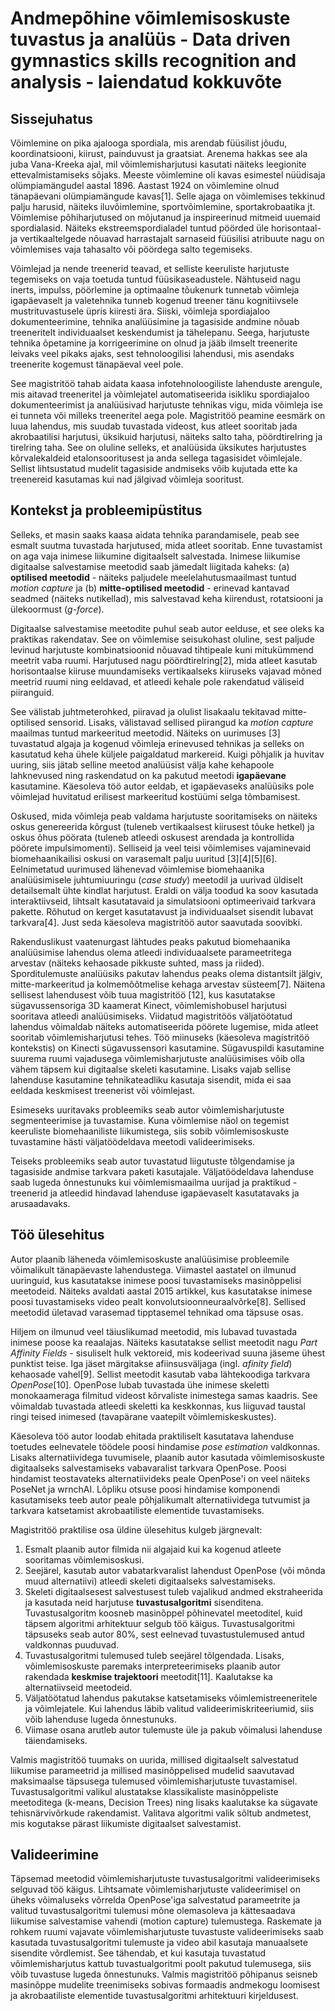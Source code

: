 # Andmepõhine võimlemisoskuste tuvastus ja analüüs - Data driven gymnastics skills recognition and analysis - laiendatud kokkuvõte

## Sissejuhatus

Võimlemine on pika ajalooga spordiala, mis arendab füüsilist jõudu, koordinatsiooni, kiirust, painduvust ja graatsiat. Arenema hakkas see ala juba Vana-Kreeka ajal, mil võimlemisharjutusi kasutati näiteks leegionite ettevalmistamiseks sõjaks. Meeste võimlemine oli kavas esimestel nüüdisaja olümpiamängudel aastal 1896. Aastast 1924 on võimlemine olnud tänapäevani olümpiamängude kavas[1]. Selle ajaga on võimlemises tekkinud palju harusid, näiteks iluvõimlemine, sportvõimlemine, sportakrobaatika jt. Võimlemise põhiharjutused on mõjutanud ja inspireerinud mitmeid uuemaid spordialasid. Näiteks ekstreemspordialadel tuntud pöörded üle horisontaal- ja vertikaaltelgede nõuavad harrastajalt sarnaseid füüsilisi atribuute nagu on võimlemises vaja tahasalto või pöördega salto tegemiseks. 

Võimlejad ja nende treenerid teavad, et selliste keeruliste harjutuste tegemiseks on vaja toetuda tuntud füüsikaseadustele. Nähtuseid nagu inerts, impulss, pöörlemine ja optimaalne tõukenurk tunnetab võimleja igapäevaselt ja valetehnika tunneb kogenud treener tänu kognitiivsele mustrituvastusele üpris kiiresti ära. Siiski, võimleja spordiajaloo dokumenteerimine, tehnika analüüsimine ja tagasiside andmine nõuab treeneritelt individuaalset keskendumist ja tähelepanu. Seega, harjutuste tehnika õpetamine ja korrigeerimine on olnud ja jääb ilmselt treenerite leivaks veel pikaks ajaks, sest tehnoloogilisi lahendusi, mis asendaks treenerite kogemust tänapäeval veel pole. 

See magistritöö tahab aidata kaasa infotehnoloogiliste lahenduste arengule, mis aitavad treeneritel ja võimlejatel automatiseerida isikliku spordiajaloo dokumenteerimist ja analüüsivad harjutuste tehnikas vigu, mida võimleja ise ei tunneta või milleks treeneritel aega pole. Magistritöö peamine eesmärk on luua lahendus, mis suudab tuvastada videost, kus atleet sooritab jada akrobaatilisi harjutusi, üksikuid harjutusi, näiteks salto taha, pöördtirelring ja tirelring taha. See on oluline selleks, et analüüsida üksikutes harjutustes kõrvalekaldeid etalonsooritusest ja anda sellega tagasisidet võimlejale. Sellist lihtsustatud mudelit tagasiside andmiseks võib kujutada ette ka treenereid kasutamas kui nad jälgivad võimleja sooritust. 

## Kontekst ja probleemipüstitus

Selleks, et masin saaks kaasa aidata tehnika parandamisele, peab see esmalt suutma tuvastada harjutused, mida atleet sooritab. Enne tuvastamist on aga vaja inimese liikumine digitaalselt salvestada. Inimese liikumise digitaalse salvestamise meetodid saab jämedalt liigitada kaheks: (a) **optilised meetodid** - näiteks paljudele meelelahutusmaailmast tuntud *motion capture* ja (b) **mitte-optilised meetodid** - erinevad kantavad seadmed (näiteks nutikellad), mis salvestavad keha kiirendust, rotatsiooni ja ülekoormust (*g-force*). 

Digitaalse salvestamise meetodite puhul seab autor eelduse, et see oleks ka praktikas rakendatav. See on võimlemise seisukohast oluline, sest paljude levinud harjutuste kombinatsioonid nõuavad tihtipeale kuni mitukümmend meetrit vaba ruumi. Harjutused nagu pöördtirelring[2], mida atleet kasutab horisontaalse kiiruse muundamiseks vertikaalseks kiiruseks vajavad mõned meetrid ruumi ning eeldavad, et atleedi kehale pole rakendatud väliseid piiranguid. 

See välistab juhtmeterohked, piiravad ja olulist lisakaalu tekitavad mitte-optilised sensorid. Lisaks, välistavad sellised piirangud ka *motion capture* maailmas tuntud markeeritud meetodid. Näiteks on uurimuses [3] tuvastatud algaja ja kogenud võimleja erinevused tehnikas ja selleks on kasutatud keha ühele küljele paigaldatud markereid. Kuigi põhjalik ja huvitav uuring, siis jätab selline meetod analüüsist välja kahe kehapoole lahknevused ning raskendatud on ka pakutud meetodi **igapäevane** kasutamine. Käesoleva töö autor eeldab, et igapäevaseks analüüsiks pole võimlejad huvitatud erilisest markeeritud kostüümi selga tõmbamisest.

Oskused, mida võimleja peab valdama harjutuste sooritamiseks on näiteks oskus genereerida kõrgust (tuleneb vertikaalsest kiirusest tõuke hetkel) ja oskus õhus pöörata (tuleneb atleedi oskusest arendada ja kontrollida pöörete impulsimomenti). Selliseid ja veel teisi võimlemises vajaminevaid biomehaanikailisi oskusi on varasemalt palju uuritud [3][4][5][6]. Eelnimetatud uurimused lähenevad võimlemise biomehaanika analüüsimisele juhtumiuuringu (*case study*) meetodil ja uurivad üldiselt detailsemalt ühte kindlat harjutust. Eraldi on välja toodud ka soov kasutada interaktiivseid, lihtsalt kasutatavaid ja simulatsiooni optimeerivaid tarkvara pakette. Rõhutud on kerget kasutatavust ja individuaalset sisendit lubavat tarkvara[4]. Just seda käesoleva magistritöö autor saavutada soovibki.

Rakenduslikust vaatenurgast lähtudes peaks pakutud biomehaanika analüüsimise lahendus olema atleedi individuaalsete parameetritega arvestav (näiteks kehaosade pikkuste suhted, mass ja riided). Sporditulemuste analüüsiks pakutav lahendus peaks olema distantsilt jälgiv, mitte-markeeritud ja kolmemõõtmelise kehaga arvestav süsteem[7]. Näitena sellisest lahendusest võib tuua magistritöö [12], kus kasutatakse sügavussensoriga 3D kaamerat Kinect, võimlemishobusel harjutusi sooritava atleedi analüüsimiseks. Viidatud magistritöös väljatöötatud lahendus võimaldab näiteks automatiseerida pöörete lugemise, mida atleet sooritab võimlemisharjutusi tehes. Töö miinuseks (käesoleva magistritöö kontekstis) on Kinecti sügavussensori kasutamine. Sügavuspildi kasutamine suurema ruumi vajadusega võimlemisharjutuste analüüsimises võib olla vähem täpsem kui digitaalse skeleti kasutamine. Lisaks vajab sellise lahenduse kasutamine tehnikateadliku kasutaja sisendit, mida ei saa eeldada keskmisest treenerist või võimlejast.

Esimeseks uuritavaks probleemiks seab autor võimlemisharjutuste segmenteerimise ja tuvastamise. Kuna võimlemise näol on tegemist keeruliste biomehaaniliste liikumistega, siis sobib võimlemisoskuste tuvastamine hästi väljatöödeldava meetodi valideerimiseks. 

Teiseks probleemiks seab autor tuvastatud liigutuste tõlgendamise ja tagasiside andmise tarkvara paketi kasutajale. Väljatöödeldava lahenduse saab lugeda õnnestunuks kui võimlemismaailma uurijad ja praktikud - treenerid ja atleedid hindavad lahenduse igapäevaselt kasutatavaks ja arusaadavaks.

## Töö ülesehitus

Autor plaanib läheneda võimlemisoskuste analüüsimise probleemile võimalikult tänapäevaste lahendustega. Viimastel aastatel on ilmunud uuringuid, kus kasutatakse inimese poosi tuvastamiseks masinõppelisi meetodeid. Näiteks avaldati aastal 2015 artikkel, kus kasutatakse inimese poosi tuvastamiseks video pealt konvolutsioonneuraalvõrke[8]. Sellised meetodid ületavad varasemad tipptasemel tehnikad oma täpsuse osas. 

Hiljem on ilmunud veel täiuslikumad meetodid, mis lubavad tuvastada inimese poose ka reaalajas. Näiteks kasutatakse sellist meetodit nagu *Part Affinity Fields* - sisuliselt hulk vektoreid, mis kodeerivad suuna jäseme ühest punktist teise. Iga jäset märgitakse afiinsusväljaga (ingl. *afinity field*) kehaosade vahel[9]. Sellist meetodit kasutab vaba lähtekoodiga tarkvara *OpenPose*[10]. OpenPose lubab tuvastada ühe inimese skeletti monokaameraga filmitud videost kõrvaliste inimestega samas kaadris. See võimaldab tuvastada atleedi skeletti ka keskkonnas, kus liiguvad taustal ringi teised inimesed (tavapärane vaatepilt võimlemiskeskustes).

Käesoleva töö autor loodab ehitada praktiliselt kasutatava lahenduse toetudes eelnevatele töödele poosi hindamise *pose estimation* valdkonnas. Lisaks alternatiividega tuvumisele, plaanib autor kasutada võimlemisoskuste digitaalseks salvestamiseks vabavaralist tarkvara OpenPose. Poosi hindamist teostavateks alternatiivideks peale OpenPose'i on veel näiteks PoseNet ja wrnchAI. Lõpliku otsuse poosi hindamise komponendi kasutamiseks teeb autor peale põhjalikumalt alternatiividega tutvumist ja tarkvara katsetamist akrobaatiliste elementide tuvastamiseks.

Magistritöö praktilise osa üldine ülesehitus kulgeb järgnevalt:

1) Esmalt plaanib autor filmida nii algajaid kui ka kogenud atleete sooritamas võimlemisoskusi. 
2) Seejärel, kasutab autor vabatarkvaralist lahendust OpenPose (või mõnda muud alternatiivi) atleedi skeleti digitaalseks salvestamiseks.
3) Skeleti digitaalsesest salvestusest tuleb vajalikud andmed ekstraheerida ja kasutada neid harjutuse **tuvastusalgoritmi** sisenditena. Tuvastusalgoritm koosneb masinõppel põhinevatel meetoditel, kuid täpsem algoritmi arhitektuur selgub töö käigus. Tuvastusalgoritmi täpsuseks seab autor 80%, sest eelnevad tuvastustulemused antud valdkonnas puuduvad.
4) Tuvastusalgoritmi tulemused tuleb seejärel tõlgendada. Lisaks, võimlemisoskuste paremaks interpreteerimiseks plaanib autor rakendada **keskmise trajektoori** meetodit[11]. Kaalutakse ka alternatiivseid meetodeid.
5) Väljatöötatud lahendus pakutakse katsetamiseks võimlemistreeneritele ja võimlejatele. Kui lahendus läbib valitud valideerimiskriteeriumid, siis võib lahenduse lugeda õnnestunuks.
6) Viimase osana arutleb autor tulemuste üle ja pakub võimalusi lahenduse täiendamiseks.

Valmis magistritöö tuumaks on uurida, millised digitaalselt salvestatud liikumise parameetrid ja millised masinõppelised mudelid saavutavad maksimaalse täpsusega tulemused võimlemisharjutuste tuvastamisel. Tuvastusalgoritmi valikul alustatakse klassikaliste masinõppeliste meetoditega (k-means, Decision Trees) ning lisaks kaalutakse ka sügavate tehisnärvivõrkude rakendamist. Valitava algoritmi valik sõltub andmetest, mis kogutakse pärast liikumiste digitaalset salvestamist.

## Valideerimine

Täpsemad meetodid võimlemisharjutuste tuvastusalgoritmi valideerimiseks selguvad töö käigus. Lihtsamate võimlemisharjutuste valideerimisel on üheks võimaluseks võrrelda OpenPose'iga salvestatud parameetrite ja valitud tuvastusalgoritmi tulemusi mõne olemasoleva ja kättesaadava liikumise salvestamise vahendi (motion capture) tulemustega. Raskemate ja rohkem ruumi vajavate võimlemisharjutuste tuvastuste valideerimiseks saab kasutada tuvastusalgoritmi tulemuste ja video abil kasutaja manuaalsete sisendite võrdlemist. See tähendab, et kui kasutaja tuvastatud võimlemisharjutus kattub tuvastualgoritmi poolt pakutud tulemusega, siis võib tuvastuse lugeda õnnestunuks. Valmis magistritöö põhipanus seisneb masinõppe mudelite treenimiseks sobivas formaadis andmekogu loomisest ja akrobaatiliste elementide tuvastusalgoritmi arhitektuuri kirjeldusest.


